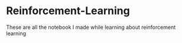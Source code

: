 # Reinforcement-Learning
These are all the notebook I made while learning about reinforcement learning
